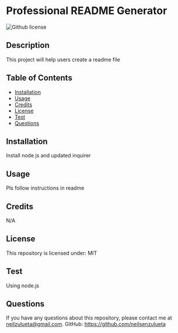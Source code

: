 # Professional README Generator
  ![Github license](https://img.shields.io/badge/license-MIT-blue.svg)

  ## Description
  This project will help users create a readme file

  ## Table of Contents
  * [Installation](#installation)
  * [Usage](#usage)
  * [Credits](#credits)
  * [License](#license)
  * [Test](#test)
  * [Questions](#questions)
  
  ## Installation
  Install node js and updated inquirer

  ## Usage
  Pls follow instructions in readme

  ## Credits
  N/A

  ## License
  This repository is licensed under: MIT

  ## Test
  Using node.js

  ## Questions
  If you have any questions about this repository, please contact me at neilzulueta@gmail.com. GitHub: https://github.com/neilsenzulueta


